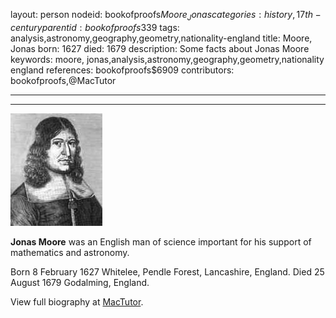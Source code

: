 layout: person
nodeid: bookofproofs$Moore_Jonas
categories: history,17th-century
parentid: bookofproofs$339
tags: analysis,astronomy,geography,geometry,nationality-england
title: Moore, Jonas
born: 1627
died: 1679
description: Some facts about Jonas Moore
keywords: moore, jonas,analysis,astronomy,geography,geometry,nationality england
references: bookofproofs$6909
contributors: bookofproofs,@MacTutor

---


---

![Moore_Jonas.jpg](https://github.com/bookofproofs/bookofproofs.github.io/blob/main/_sources/_assets/images/portraits/Moore_Jonas.jpg?raw=true)

**Jonas Moore** was an English man of science important for his support of mathematics and astronomy.

Born 8 February 1627 Whitelee, Pendle Forest, Lancashire, England. Died 25 August 1679 Godalming, England.


View full biography at [MacTutor](https://mathshistory.st-andrews.ac.uk/Biographies/Moore_Jonas/).